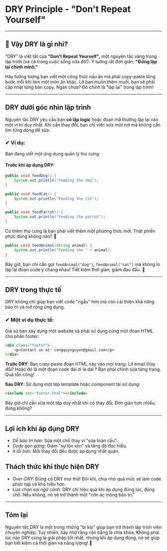 # DRY Principle - "Don't Repeat Yourself"

---

## 🤔 Vậy DRY là gì nhỉ?

"DRY" là viết tắt của **"Don't Repeat Yourself"**, một nguyên tắc vàng trong lập trình (và cả trong cuộc sống nữa đó!). Ý tưởng rất đơn giản: **"Đừng lặp lại chính mình."** 

Hãy tưởng tượng bạn viết một công thức nấu ăn mà phải copy-paste từng bước mỗi khi làm một món ăn khác. Lỡ bạn muốn thêm muối, bạn sẽ phải cập nhật từng bản copy. Ngán chưa? Đó chính là "lặp lại" trong lập trình!

---

## DRY dưới góc nhìn lập trình

Nguyên tắc DRY yêu cầu bạn **cô lập logic** hoặc đoạn mã thường lặp lại vào một vị trí duy nhất. Khi cần thay đổi, bạn chỉ việc sửa một nơi mà không cần tìm từng dòng để sửa.

### ✔ Ví dụ:
Bạn đang viết một ứng dụng quản lý thú cưng:

#### Trước khi áp dụng DRY:
```java
public void feedDog() {
    System.out.println("Feeding the dog");
}

public void feedCat() {
    System.out.println("Feeding the cat");
}

public void feedParrot() {
    System.out.println("Feeding the parrot");
}
```
Cứ thêm thú cưng là bạn phải viết thêm một phương thức mới. Thật phiền phức đúng không nào? 🙈

```java
public void feedAnimal(String animal) {
    System.out.println("Feeding the " + animal);
}
```
Bây giờ, bạn chỉ cần gọi `feedAnimal("dog")`, `feedAnimal("cat")` mà không lo lặp lại đoạn code y chang nhau! Tiết kiệm thời gian, giảm đau đầu. 🥳

---

## DRY trong thực tế
DRY không chỉ giúp bạn viết code "ngầu" hơn mà còn cải thiện khả năng bảo trì và mở rộng ứng dụng.

### ✔ Một ví dụ thực tế:
Giả sử bạn xây dựng một website và phải sử dụng cùng một đoạn HTML cho phần footer:

```html
<div class="footer">
    <p>Contact us at: congquynguyen@gmail.com</p>
</div>
```
**Trước DRY**:
Bạn copy-paste đoạn HTML này vào mọi trang. Lỡ email thay đổi? Hoặc đó là một đoạn code dài ơi là dài ? Bạn phải chỉnh sửa từng trang. Quá tốn công!

**Sau DRY**:
Sử dụng một tệp template hoặc component tái sử dụng:
```html
<include src="footer.html"></include>
```

Bây giờ chỉ cần sửa một tệp duy nhất khi có thay đổi. Đơn giản hơn nhiều, đúng không?

---

## Lợi ích khi áp dụng DRY
* *Dễ bảo trì hơn:* Sửa một chỗ thay vì "sửa toàn cầu".
* *Code gọn gàng:* Giảm "sự lộn xộn" và tăng độ đọc hiểu.
* *Ít lỗi hơn:* Mỗi thay đổi đều được áp dụng nhất quán.

## Thách thức khi thực hiện DRY
* *Over-DRY:* Đừng cố DRY mọi thứ! Đôi khi, chia nhỏ quá mức sẽ làm code phức tạp và khó hiểu hơn.
* *Lựa chọn sai ngữ cảnh:* DRY chỉ hiệu quả khi áp dụng đúng lúc, đúng chỗ. Nếu không, nó sẽ trở thành một "cơn ác mộng bảo trì."

---

## Tóm lại
Nguyên tắc DRY là một trong những "bí kíp" giúp bạn trở thành lập trình viên chuyên nghiệp. Tuy nhiên, hãy nhớ rằng cân bằng là chìa khóa. Không phải lúc nào DRY cũng là giải pháp tốt nhất, nhưng khi áp dụng đúng, nó sẽ giúp bạn tiết kiệm cả thời gian và năng lượng! 💪